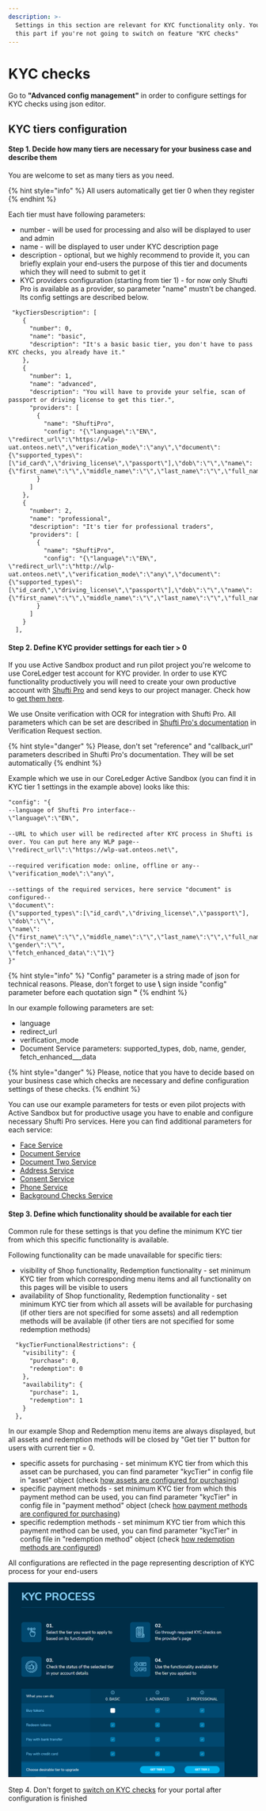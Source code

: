 ```yaml
---
description: >-
  Settings in this section are relevant for KYC functionality only. You can skip
  this part if you're not going to switch on feature "KYC checks"
---
```


# KYC checks

Go to **"Advanced config management"** in order to configure settings for KYC checks using json editor.

## KYC tiers configuration

#### Step 1. Decide how many tiers are necessary for your business case and describe them

You are welcome to set as many tiers as you need.&#x20;

{% hint style="info" %}
All users automatically get tier 0 when they register
{% endhint %}

Each tier must have following parameters:

* number - will be used for processing and also will be displayed to user and admin
* name - will be displayed to user under KYC description page
* description - optional, but we highly recommend to provide it, you can briefly explain your end-users the purpose of this tier and documents which they will need to submit to get it
* KYC providers configuration (starting from tier 1) - for now only Shufti Pro is available as a provider, so parameter "name" mustn't be changed. Its config settings are described below.&#x20;

```
 "kycTiersDescription": [
    {
      "number": 0,
      "name": "basic",
      "description": "It's a basic basic tier, you don't have to pass KYC checks, you already have it."
    },
    {
      "number": 1,
      "name": "advanced",
      "description": "You will have to provide your selfie, scan of passport or driving license to get this tier.",
      "providers": [
        {
          "name": "ShuftiPro",
          "config": "{\"language\":\"EN\", \"redirect_url\":\"https://wlp-uat.onteos.net\",\"verification_mode\":\"any\",\"document\":{\"supported_types\":[\"id_card\",\"driving_license\",\"passport\"],\"dob\":\"\",\"name\":{\"first_name\":\"\",\"middle_name\":\"\",\"last_name\":\"\",\"full_name\":\"\"},\"gender\":\"\",\"fetch_enhanced_data\":\"1\"}}"
        }
      ]
    },
    {
      "number": 2,
      "name": "professional",
      "description": "It's tier for professional traders",
      "providers": [
        {
          "name": "ShuftiPro",
          "config": "{\"language\":\"EN\", \"redirect_url\":\"http://wlp-uat.onteos.net\",\"verification_mode\":\"any\",\"document\":{\"supported_types\":[\"id_card\",\"driving_license\",\"passport\"],\"dob\":\"\",\"name\":{\"first_name\":\"\",\"middle_name\":\"\",\"last_name\":\"\",\"full_name\":\"\"},\"gender\":\"\",\"fetch_enhanced_data\":\"1\"}}"
        }
      ]
    }
  ],
```

#### Step 2. Define KYC provider settings for each tier > 0

If you use Active Sandbox product and run pilot project you're welcome to use CoreLedger test account for KYC provider. In order to use KYC functionality productively you will need to create your own productive account with [Shufti Pro](https://shuftipro.com/) and send keys to our project manager. Check how to [get them here](../how-to-get-api-keys-of-third-party-services.md).&#x20;

We use Onsite verification with OCR for integration with Shufti Pro. All parameters which can be set are described in [Shufti Pro's documentation](https://api.shuftipro.com/api/docs/onsite\_with\_ocr/#on-site-verification-with-ocr) in Verification Request section.&#x20;

{% hint style="danger" %}
Please, don't set "reference" and "callback\_url" parameters described in Shufti Pro's documentation. They will be set automatically
{% endhint %}

Example which we use in our CoreLedger Active Sandbox (you can find it in KYC tier 1 settings in the example above) looks like this:

```
"config": "{
--language of Shufti Pro interface--
\"language\":\"EN\", 

--URL to which user will be redirected after KYC process in Shufti is over. You can put here any WLP page--
\"redirect_url\":\"https://wlp-uat.onteos.net\",

--required verification mode: online, offline or any--
\"verification_mode\":\"any\",

--settings of the required services, here service "document" is configured--
\"document\":
{\"supported_types\":[\"id_card\",\"driving_license\",\"passport\"],
\"dob\":\"\",
\"name\":{\"first_name\":\"\",\"middle_name\":\"\",\"last_name\":\"\",\"full_name\":\"\"},
\"gender\":\"\",
\"fetch_enhanced_data\":\"1\"}
}"
```

{% hint style="info" %}
"Config" parameter is a string made of json for technical reasons. Please, don't forget to use **\\** sign inside "config" parameter before each quotation sign **"**
{% endhint %}

In our example following parameters are set:

* language
* redirect\_url
* verification\_mode
* Document Service parameters: supported\_types, dob, name, gender, fetch\_enhanced_\__data

{% hint style="danger" %}
Please, notice that you have to decide based on your business case which checks are necessary and define configuration settings of these checks.&#x20;
{% endhint %}

You can use our example parameters for tests or even pilot projects with Active Sandbox but for productive usage you have to enable and configure necessary Shufti Pro services. Here you can find additional parameters for each service:

* [Face Service](https://api.shuftipro.com/api/docs/onsite\_with\_ocr/#face-service)
* [Document Service](https://api.shuftipro.com/api/docs/onsite\_with\_ocr/#document-service)
* [Document Two Service](https://api.shuftipro.com/api/docs/onsite\_with\_ocr/#document-two-service)
* [Address Service](https://api.shuftipro.com/api/docs/onsite\_with\_ocr/#address-service)
* [Consent Service](https://api.shuftipro.com/api/docs/onsite\_with\_ocr/#consent-service)
* [Phone Service](https://api.shuftipro.com/api/docs/onsite\_with\_ocr/#phone-service)
* [Background Checks Service](https://api.shuftipro.com/api/docs/onsite\_with\_ocr/#background-checks-service)

#### Step 3. Define which functionality should be available for each tier

Common rule for these settings is that you define the minimum KYC tier from which this specific functionality is available.

Following functionality can be made unavailable for specific tiers:

* visibility of Shop functionality, Redemption functionality - set minimum KYC tier from which corresponding menu items and all functionality on this pages will be visible to users
* availability of Shop functionality, Redemption functionality - set minimum KYC tier from which all assets will be available for purchasing (if other tiers are not specified for some assets) and all redemption methods will be available (if other tiers are not specified for some redemption methods)&#x20;

```
  "kycTierFunctionalRestrictions": {
    "visibility": {
      "purchase": 0,
      "redemption": 0
    },
    "availability": {
      "purchase": 1,
      "redemption": 1
    }
  },
```

In our example Shop and Redemption menu items are always displayed, but all assets and redemption methods will be closed by "Get tier 1" button for users with current tier = 0.

* specific assets for purchasing - set minimum KYC tier from which this asset can be purchased, you can find parameter "kycTier" in config file in "asset" object (check [how assets are configured for purchasing](purchase-assets-and-featured-asset.md#purchase-assets))
* specific payment methods - set minimum KYC tier from which this payment method can be used, you can find parameter "kycTier" in config file in "payment method" object (check [how payment methods are configured for purchasing](purchase-assets-and-featured-asset.md#payment-methods-configuration))
* specific redemption methods - set minimum KYC tier from which this payment method can be used, you can find parameter "kycTier" in config file in "redemption method" object (check [how redemption methods are configured](redemption-functionality.md))

All configurations are reflected in the page representing description of KYC process for your end-users

![Page with description of KYC process](<../../../.gitbook/assets/image (6).png>)

Step 4. Don't forget to [switch on KYC checks](./) for your portal after configuration is finished
